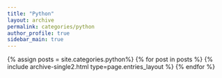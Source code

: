 ```yaml
---
title: "Python"
layout: archive
permalink: categories/python
author_profile: true
sidebar_main: true
---
```


{% assign posts = site.categories.python%}
{% for post in posts %} {% include archive-single2.html type=page.entries_layout %} {% endfor %}

